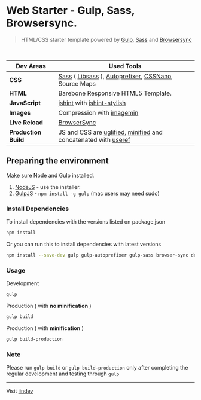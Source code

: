 
Web Starter - Gulp, Sass, Browsersync.
===============================

> HTML/CSS starter template powered by [Gulp](http://gulpjs.com/),
> [Sass](http://sass-lang.com/) and [Browsersync](https://www.browsersync.io/)

<br>

Dev Areas | Used Tools
------ | -----
**CSS** | [Sass](http://sass-lang.com/) ( [Libsass](http://sass-lang.com/libsass) ), [Autoprefixer](https://github.com/postcss/autoprefixer), [CSSNano](https://github.com/ben-eb/cssnano), Source Maps
**HTML** | Barebone Responsive HTML5 Template.
**JavaScript** | [jshint](https://github.com/spalger/gulp-jshint) with [jshint-stylish](https://github.com/sindresorhus/jshint-stylish)
**Images** | Compression with [imagemin](https://www.npmjs.com/package/gulp-imagemin)
**Live Reload** | [BrowserSync](http://www.browsersync.io/)
**Production Build** | JS and CSS are [uglified](https://github.com/terinjokes/gulp-uglify), [minified](http://cssnano.co/) and concatenated with [useref](https://www.npmjs.com/package/gulp-useref)


## Preparing the environment

Make sure Node and Gulp installed.

1. [NodeJS](http://nodejs.org) - use the installer.
2. [GulpJS](https://github.com/gulpjs/gulp) - `npm install -g gulp` (mac users may need sudo)

### Install Dependencies
To install dependencies with the versions listed on package.json
```bash
npm install
```

Or you can run this to install dependencies with latest versions
```bash
npm install --save-dev gulp gulp-autoprefixer gulp-sass browser-sync del gulp-cache gulp-if gulp-sourcemaps gulp-uglify gulp-useref run-sequence gulp-imagemin gulp-cssnano jshint gulp-jshint jshint-stylish
```

### Usage
Development
```bash
gulp
```

Production ( with **no minification** )
```bash
gulp build
```

Production ( with **minification** )
```bash
gulp build-production
```

### Note
Please run `gulp build` or `gulp build-production` only after completing the regular development and testing through `gulp`
***
Visit [iindev](http://www.iindev.com)

